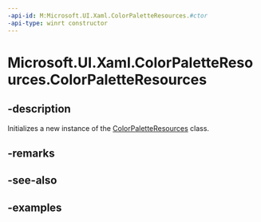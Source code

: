 ```yaml
---
-api-id: M:Microsoft.UI.Xaml.ColorPaletteResources.#ctor
-api-type: winrt constructor
---
```


<!-- Method syntax.
public ColorPaletteResources.ColorPaletteResources()
-->

# Microsoft.UI.Xaml.ColorPaletteResources.ColorPaletteResources

## -description

Initializes a new instance of the [ColorPaletteResources](colorpaletteresources.md) class.

## -remarks

## -see-also

## -examples

